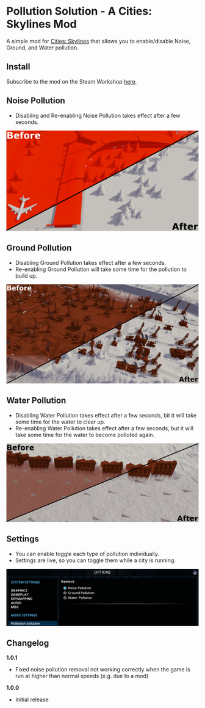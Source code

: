﻿Pollution Solution - A Cities: Skylines Mod
===========================================

A simple mod for [Cities: Skylines](http://store.steampowered.com/app/255710/Cities_Skylines/) that allows you to enable/disable Noise, Ground, and Water pollution.  

Install
---
Subscribe to the mod on the Steam Workshop [here](http://steamcommunity.com/sharedfiles/filedetails/?id=1263262833).

Noise Pollution
---
- Disabling and Re-enabling Noise Pollution takes effect after a few seconds.  

![alt text](media/noise.png "Noise Pollution")

Ground Pollution
---
- Disabling Ground Pollution takes effect after a few seconds.  
- Re-enabling Ground Pollution will take some time for the pollution to build up.

![alt text](media/ground.png "Ground Pollution")

Water Pollution
---
- Disabling Water Pollution takes effect after a few seconds, bit it will take some time for the water to clear up.
- Re-enabling Water Pollution takes effect after a few seconds, but it will take some time for the water to become polluted again.

![alt text](media/water.png "Water Pollution")

Settings
---
- You can enable toggle each type of pollution individually.  
- Settings are live, so you can toggle them while a city is running.

![alt text](media/settings.png "Settings Pollution")

Changelog
---
**1.0.1**
- Fixed noise pollution removal not working correctly when the game is run at higher than normal speeds (e.g. due to a mod)

**1.0.0**
- Initial release
